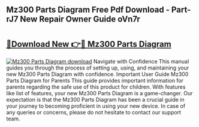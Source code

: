## Mz300 Parts Diagram Free Pdf Download - Part-rJ7 New Repair Owner Guide oVn7r

# <h2><a href="http://dfltc5q.blite.top/?on=Mz300+Parts+Diagram">🔗Download New 👉🔴 Mz300 Parts Diagram</a></h2>

[![Mz300 Parts Diagram download](https://i.imgur.com/lujVjoI.png)](http://dfltc5q.blite.top/?on=Mz300+Parts+Diagram)
Navigate with Confidence This manual guides you through the process of setting up, using, and maintaining your new Mz300 Parts Diagram with confidence. Important User Guide Mz300 Parts Diagram for Parents This guide provides important information for parents regarding the safe use of this product for children. With features like list of features, your new Mz300 Parts Diagram is a game-changer. Our expectation is that the Mz300 Parts Diagram has been a crucial guide in your journey to becoming proficient in using your new device. In case of any queries or concerns, please do not hesitate to contact our support team.
